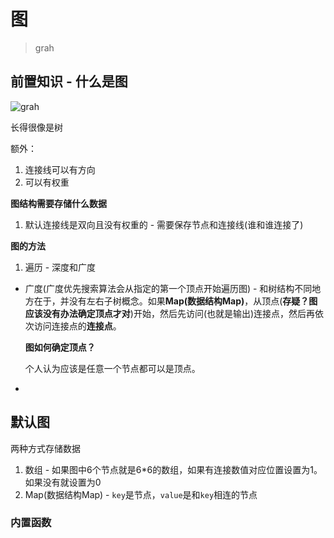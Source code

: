 # 图
> grah

## 前置知识 - 什么是图

![grah]()

长得很像是树

额外：

1. 连接线可以有方向
2. 可以有权重

**图结构需要存储什么数据**

1. 默认连接线是双向且没有权重的 - 需要保存节点和连接线(谁和谁连接了)

**图的方法**

1. 遍历 - 深度和广度
  * 广度(广度优先搜索算法会从指定的第一个顶点开始遍历图) - 和树结构不同地方在于，并没有左右子树概念。如果**Map(数据结构Map)**，从顶点(**存疑？图应该没有办法确定顶点才对**)开始，然后先访问(也就是输出)连接点，然后再依次访问连接点的**连接点**。
  
    **图如何确定顶点？**

    个人认为应该是任意一个节点都可以是顶点。
  * 



## 默认图 

两种方式存储数据

1. 数组 - 如果图中6个节点就是6*6的数组，如果有连接数值对应位置设置为1。如果没有就设置为0
2. Map(数据结构Map) - `key`是节点，`value`是和`key`相连的节点

### 内置函数